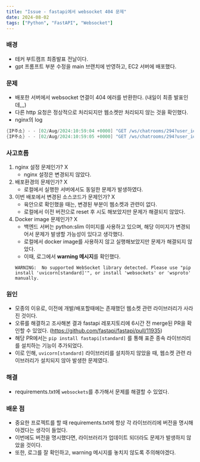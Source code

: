 ```yaml
---
title: "Issue - fastapi에서 websocket 404 문제"
date: 2024-08-02
tags: ["Python", "FastAPI", "Websocket"]
---
```


### 배경
- 테커 부트캠프 최종발표 전날이다.
- gpt 프롬프트 부분 수정을 main 브랜치에 반영하고, EC2 서버에 배포했다.

### 문제
- 배포한 서버에서 websocket 연결이 404 에러를 반환한다. (내일이 최종 발표인데,,,)
- 다른 http 요청은 정상적으로 처리되지만 웹소켓만 처리되지 않는 것을 확인했다.
- nginx의 log
```c
{IP주소} - - [02/Aug/2024:10:59:04 +0000] "GET /ws/chatrooms/294?user_id=296 HTTP/1.1" 404 22 "-" "Mozilla/5.0 (Macintosh; Intel Mac OS X 10_15_7) AppleWebKit/605.1.15 (KHTML, like Gecko) Version/17.5 Safari/605.1.15"
{IP주소} - - [02/Aug/2024:10:59:05 +0000] "GET /ws/chatrooms/294?user_id=296 HTTP/1.1" 404 22 "-" "Mozilla/5.0 (Macintosh; Intel Mac OS X 10_15_7) AppleWebKit/605.1.15 (KHTML, like Gecko) Version/17.5 Safari/605.1.15"
```

### 사고흐름
1. nginx 설정 문제인가? X
   - nginx 설정은 변경되지 않았다.
2. 배포환경의 문제인가? X
   - 로컬에서 실행한 서버에서도 동일한 문제가 발생하였다.
3. 이번 배포에서 변경된 소스코드가 문제인가? X
   - 육안으로 확인했을 때는, 변경된 부분이 웹소켓과 관련이 없다.
   - 로컬에서 이전 버전으로 reset 후 시도 해보았지만 문제가 해결되지 않았다.
4. Docker image 문제인가? X
   - 백엔드 서버는 python:slim 이미지를 사용하고 있으며, 해당 이미지가 변경되어서 문제가 발생할 가능성이 있다고 생각했다.
   - 로컬에서 docker image를 사용하지 않고 실행해보았지만 문제가 해결되지 않았다.
   - 이때, 로그에서 **warning 메시지**를 확인했다.
    ```
    WARNING:  No supported WebSocket library detected. Please use "pip install 'uvicorn[standard]'", or install 'websockets' or 'wsproto' manually.
    ```

### 원인
- 모종의 이유로, 이전에 개발/배포할때에는 존재했던 웹소켓 관련 라이브러리가 사라진 것이다.
- 오류를 해결하고 조사해본 결과 fastapi 레포지토리에 6시간 전 merge된 PR을 확인할 수 있었다. (https://github.com/fastapi/fastapi/pull/11935)
- 해당 PR에서는 `pip install fastapi[standard]` 를 통해 표준 종속 라이브러리를 설치하는 기능이 추가되었다.
- 이로 인해, `uvicorn[standard]` 라이브러리를 설치하지 않았을 때, 웹소켓 관련 라이브러리가 설치되지 않아 발생한 문제였다.


### 해결
- requirements.txt에 `websockets`를 추가해서 문제를 해결할 수 있었다.

### 배운 점
- 중요한 프로젝트를 할 때 requirements.txt에 항상 각 라이브러리에 버전을 명시해야겠다는 생각이 들었다.
- 이번에도 버전을 명시했다면, 라이브러리가 업데이트 되더라도 문제가 발생하지 않았을 것이다.
- 또한, 로그를 잘 확인하고, warning 메시지를 놓치지 않도록 주의해야겠다.
